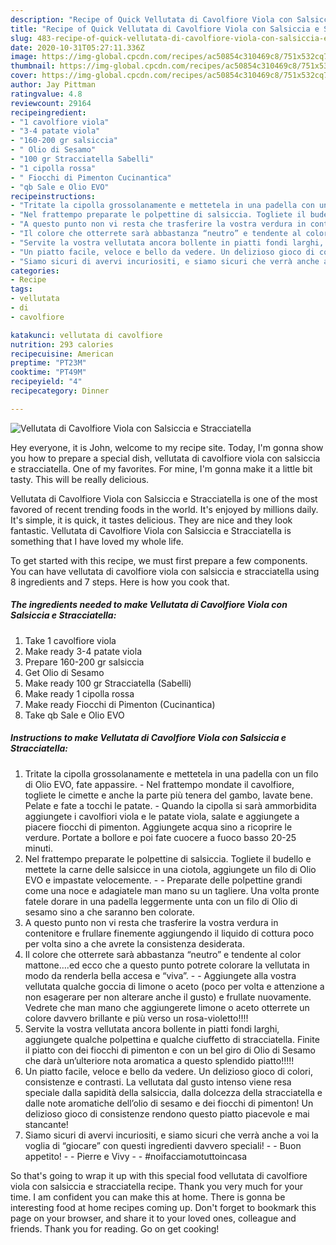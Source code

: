 ```yaml
---
description: "Recipe of Quick Vellutata di Cavolfiore Viola con Salsiccia e Stracciatella"
title: "Recipe of Quick Vellutata di Cavolfiore Viola con Salsiccia e Stracciatella"
slug: 483-recipe-of-quick-vellutata-di-cavolfiore-viola-con-salsiccia-e-stracciatella
date: 2020-10-31T05:27:11.336Z
image: https://img-global.cpcdn.com/recipes/ac50854c310469c8/751x532cq70/vellutata-di-cavolfiore-viola-con-salsiccia-e-stracciatella-recipe-main-photo.jpg
thumbnail: https://img-global.cpcdn.com/recipes/ac50854c310469c8/751x532cq70/vellutata-di-cavolfiore-viola-con-salsiccia-e-stracciatella-recipe-main-photo.jpg
cover: https://img-global.cpcdn.com/recipes/ac50854c310469c8/751x532cq70/vellutata-di-cavolfiore-viola-con-salsiccia-e-stracciatella-recipe-main-photo.jpg
author: Jay Pittman
ratingvalue: 4.8
reviewcount: 29164
recipeingredient:
- "1 cavolfiore viola"
- "3-4 patate viola"
- "160-200 gr salsiccia"
- " Olio di Sesamo"
- "100 gr Stracciatella Sabelli"
- "1 cipolla rossa"
- " Fiocchi di Pimenton Cucinantica"
- "qb Sale e Olio EVO"
recipeinstructions:
- "Tritate la cipolla grossolanamente e mettetela in una padella con un filo di Olio EVO, fate appassire. Nel frattempo mondate il cavolfiore, togliete le cimette e anche la parte più tenera del gambo, lavate bene. Pelate e fate a tocchi le patate.  Quando la cipolla si sarà ammorbidita aggiungete i cavolfiori viola e le patate viola, salate e aggiungete a piacere fiocchi di pimenton. Aggiungete acqua sino a ricoprire le verdure. Portate a bollore e poi fate cuocere a fuoco basso 20-25 minuti."
- "Nel frattempo preparate le polpettine di salsiccia. Togliete il budello e mettete la carne delle salsicce in una ciotola, aggiungete un filo di Olio EVO e impastate velocemente.  Preparate delle polpettine grandi come una noce e adagiatele man mano su un tagliere. Una volta pronte fatele dorare in una padella leggermente unta con un filo di Olio di sesamo sino a che saranno ben colorate."
- "A questo punto non vi resta che trasferire la vostra verdura in contenitore e frullare finemente aggiungendo il liquido di cottura poco per volta sino a che avrete la consistenza desiderata."
- "Il colore che otterrete sarà abbastanza “neutro” e tendente al color mattone….ed ecco che a questo punto potrete colorare la vellutata in modo da renderla bella accesa e “viva”.  Aggiungete alla vostra vellutata qualche goccia di limone o aceto (poco per volta e attenzione a non esagerare per non alterare anche il gusto) e frullate nuovamente. Vedrete che man mano che aggiungerete limone o aceto otterrete un colore davvero brillante e più verso un rosa-violetto!!!!"
- "Servite la vostra vellutata ancora bollente in piatti fondi larghi, aggiungete qualche polpettina e qualche ciuffetto di stracciatella. Finite il piatto con dei fiocchi di pimenton e con un bel giro di Olio di Sesamo che darà un’ulteriore nota aromatica a questo splendido piatto!!!!!"
- "Un piatto facile, veloce e bello da vedere. Un delizioso gioco di colori, consistenze e contrasti. La vellutata dal gusto intenso viene resa speciale dalla sapidità della salsiccia, dalla dolcezza della stracciatella e dalle note aromatiche dell’olio di sesamo e dei fiocchi di pimenton! Un delizioso gioco di consistenze rendono questo piatto piacevole e mai stancante!"
- "Siamo sicuri di avervi incuriositi, e siamo sicuri che verrà anche a voi la voglia di “giocare” con questi ingredienti davvero speciali!  Buon appetito!  Pierre e Vivy  #noifacciamotuttoincasa"
categories:
- Recipe
tags:
- vellutata
- di
- cavolfiore

katakunci: vellutata di cavolfiore 
nutrition: 293 calories
recipecuisine: American
preptime: "PT23M"
cooktime: "PT49M"
recipeyield: "4"
recipecategory: Dinner

---
```



![Vellutata di Cavolfiore Viola con Salsiccia e Stracciatella](https://img-global.cpcdn.com/recipes/ac50854c310469c8/751x532cq70/vellutata-di-cavolfiore-viola-con-salsiccia-e-stracciatella-recipe-main-photo.jpg)

Hey everyone, it is John, welcome to my recipe site. Today, I'm gonna show you how to prepare a special dish, vellutata di cavolfiore viola con salsiccia e stracciatella. One of my favorites. For mine, I'm gonna make it a little bit tasty. This will be really delicious.



Vellutata di Cavolfiore Viola con Salsiccia e Stracciatella is one of the most favored of recent trending foods in the world. It's enjoyed by millions daily. It's simple, it is quick, it tastes delicious. They are nice and they look fantastic. Vellutata di Cavolfiore Viola con Salsiccia e Stracciatella is something that I have loved my whole life.


To get started with this recipe, we must first prepare a few components. You can have vellutata di cavolfiore viola con salsiccia e stracciatella using 8 ingredients and 7 steps. Here is how you cook that.

<!--inarticleads1-->

##### The ingredients needed to make Vellutata di Cavolfiore Viola con Salsiccia e Stracciatella:

1. Take 1 cavolfiore viola
1. Make ready 3-4 patate viola
1. Prepare 160-200 gr salsiccia
1. Get  Olio di Sesamo
1. Make ready 100 gr Stracciatella (Sabelli)
1. Make ready 1 cipolla rossa
1. Make ready  Fiocchi di Pimenton (Cucinantica)
1. Take qb Sale e Olio EVO




<!--inarticleads2-->

##### Instructions to make Vellutata di Cavolfiore Viola con Salsiccia e Stracciatella:

1. Tritate la cipolla grossolanamente e mettetela in una padella con un filo di Olio EVO, fate appassire. - Nel frattempo mondate il cavolfiore, togliete le cimette e anche la parte più tenera del gambo, lavate bene. Pelate e fate a tocchi le patate.  - Quando la cipolla si sarà ammorbidita aggiungete i cavolfiori viola e le patate viola, salate e aggiungete a piacere fiocchi di pimenton. Aggiungete acqua sino a ricoprire le verdure. Portate a bollore e poi fate cuocere a fuoco basso 20-25 minuti.
1. Nel frattempo preparate le polpettine di salsiccia. Togliete il budello e mettete la carne delle salsicce in una ciotola, aggiungete un filo di Olio EVO e impastate velocemente. -  - Preparate delle polpettine grandi come una noce e adagiatele man mano su un tagliere. Una volta pronte fatele dorare in una padella leggermente unta con un filo di Olio di sesamo sino a che saranno ben colorate.
1. A questo punto non vi resta che trasferire la vostra verdura in contenitore e frullare finemente aggiungendo il liquido di cottura poco per volta sino a che avrete la consistenza desiderata.
1. Il colore che otterrete sarà abbastanza “neutro” e tendente al color mattone….ed ecco che a questo punto potrete colorare la vellutata in modo da renderla bella accesa e “viva”. -  - Aggiungete alla vostra vellutata qualche goccia di limone o aceto (poco per volta e attenzione a non esagerare per non alterare anche il gusto) e frullate nuovamente. Vedrete che man mano che aggiungerete limone o aceto otterrete un colore davvero brillante e più verso un rosa-violetto!!!!
1. Servite la vostra vellutata ancora bollente in piatti fondi larghi, aggiungete qualche polpettina e qualche ciuffetto di stracciatella. Finite il piatto con dei fiocchi di pimenton e con un bel giro di Olio di Sesamo che darà un’ulteriore nota aromatica a questo splendido piatto!!!!!
1. Un piatto facile, veloce e bello da vedere. Un delizioso gioco di colori, consistenze e contrasti. La vellutata dal gusto intenso viene resa speciale dalla sapidità della salsiccia, dalla dolcezza della stracciatella e dalle note aromatiche dell’olio di sesamo e dei fiocchi di pimenton! Un delizioso gioco di consistenze rendono questo piatto piacevole e mai stancante!
1. Siamo sicuri di avervi incuriositi, e siamo sicuri che verrà anche a voi la voglia di “giocare” con questi ingredienti davvero speciali! -  - Buon appetito! -  - Pierre e Vivy -  - #noifacciamotuttoincasa




So that's going to wrap it up with this special food vellutata di cavolfiore viola con salsiccia e stracciatella recipe. Thank you very much for your time. I am confident you can make this at home. There is gonna be interesting food at home recipes coming up. Don't forget to bookmark this page on your browser, and share it to your loved ones, colleague and friends. Thank you for reading. Go on get cooking!
